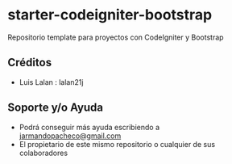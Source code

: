 # starter-codeigniter-bootstrap
Repositorio template para proyectos con CodeIgniter y Bootstrap

## Créditos

* Luis Lalan : lalan21j 

## Soporte y/o Ayuda 

* Podrá conseguir más ayuda escribiendo a jarmandopacheco@gmail.com
* El propietario de este mismo repositorio o cualquier de sus colaboradores
